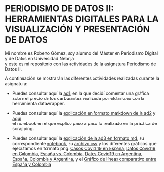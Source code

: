 # PERIODISMO DE DATOS II: HERRAMIENTAS DIGITALES PARA LA VISUALIZACIÓN Y PRESENTACIÓN DE DATOS



Mi nombre es Roberto Gómez, soy alumno del Máster en Periodismo Digital y de Datos en Universidad Nebrija <br>
y este es mi repositorio con las actividades de la asignatura Periodismo de Datos II. <br>

A continuación se mostrarán las diferentes actividades realizadas durante la asignatura: 

- Puedes consultar aquí la [ad1](https://github.com/nebrijas/periodismodedatos-robertogr19/blob/main/ad1.md), en la que decidí comentar una gráfica <br>
 sobre el precio de los carburantes realizada por eldiario.es con la herramienta datawrapper.


- Puedes consultar aquí la [explicación en formato markdown de la ad2](https://github.com/nebrijas/periodismodedatos-robertogr19/blob/main/ad2.md) y [aquí](https://github.com/nebrijas/periodismodedatos-robertogr19/blob/main/scraping.ipynb) <br> el notebook en el que explico paso a paso lo realizado en la práctica de scrapping.

- Puedes consultar aquí la [explicación de la ad3 en formato md](https://github.com/nebrijas/periodismodedatos-robertogr19/blob/main/ad3.md), su correspondiente [notebook](https://github.com/nebrijas/periodismodedatos-robertogr19/blob/main/AD3_api-covid19-pandas-plot.ipynb), su [archivo csv](https://github.com/nebrijas/periodismodedatos-robertogr19/blob/main/AD3_api-covid19-pandas-plot..csv) y los diferentes gráficos que ejecutamos en formato png: [Casos Covid 19 en España](https://github.com/nebrijas/periodismodedatos-robertogr19/blob/main/output_34_1.png), [Datos Covid19 en Colombia](https://github.com/nebrijas/periodismodedatos-robertogr19/blob/main/output_37_1.png), [España vs. Colombia](https://github.com/nebrijas/periodismodedatos-robertogr19/blob/main/output_48_1.png), [Datos Covid19 en Argentina](https://github.com/nebrijas/periodismodedatos-robertogr19/blob/main/output_51_1.png), [España, Colombia y Argentina](https://github.com/nebrijas/periodismodedatos-robertogr19/blob/main/output_60_1.png), y el [Gráfico de líneas comparativo entre España y Colombia](https://github.com/nebrijas/periodismodedatos-robertogr19/blob/main/output_67_0.png)
